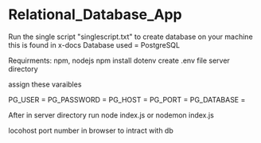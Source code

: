 ﻿# Relational_Database_App

Run the single script "singlescript.txt" to create database on your machine this is found in x-docs
Database used = PostgreSQL

Requirments: npm, nodejs
npm install dotenv
create .env file server directory

assign these varaibles

PG_USER = 
PG_PASSWORD = 
PG_HOST = 
PG_PORT = 
PG_DATABASE = 

After in server directory run node index.js or nodemon index.js

locohost port number in browser to intract with db

